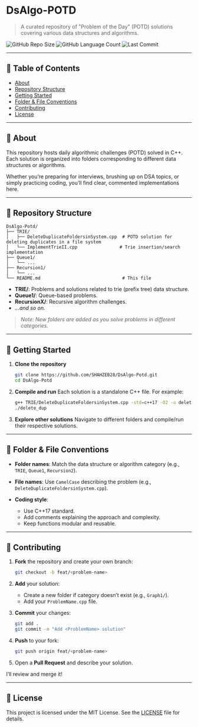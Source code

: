 # DsAlgo-POTD

> A curated repository of "Problem of the Day" (POTD) solutions covering various data structures and algorithms.

![GitHub Repo Size](https://img.shields.io/github/repo-size/SHAHZEB28/DsAlgo-Potd) ![GitHub Language Count](https://img.shields.io/github/languages/count/SHAHZEB28/DsAlgo-Potd) ![Last Commit](https://img.shields.io/github/last-commit/SHAHZEB28/DsAlgo-Potd)

---

## 📝 Table of Contents

* [About](#about)
* [Repository Structure](#repository-structure)
* [Getting Started](#getting-started)
* [Folder & File Conventions](#folder--file-conventions)
* [Contributing](#contributing)
* [License](#license)

---

## 📖 About

This repository hosts daily algorithmic challenges (POTD) solved in C++. Each solution is organized into folders corresponding to different data structures or algorithms.

Whether you’re preparing for interviews, brushing up on DSA topics, or simply practicing coding, you’ll find clear, commented implementations here.

---

## 📂 Repository Structure

```
DsAlgo-Potd/
├── TRIE/
│   ├── DeleteDuplicateFoldersinSystem.cpp  # POTD solution for deleting duplicates in a file system
│   └── ImplementTrieII.cpp                # Trie insertion/search implementation
├── Queue1/
│   └── ...
├── Recursion1/
│   └── ...
└── README.md                               # This file
```

* **TRIE/**: Problems and solutions related to trie (prefix tree) data structure.
* **Queue1/**: Queue-based problems.
* **RecursionX/**: Recursive algorithm challenges.
* *...and so on.*

> *Note: New folders are added as you solve problems in different categories.*

---

## 🚀 Getting Started

1. **Clone the repository**

   ```bash
   git clone https://github.com/SHAHZEB28/DsAlgo-Potd.git
   cd DsAlgo-Potd
   ```

2. **Compile and run**
   Each solution is a standalone C++ file. For example:

   ```bash
   g++ TRIE/DeleteDuplicateFoldersinSystem.cpp -std=c++17 -O2 -o delete_dup
   ./delete_dup
   ```

3. **Explore other solutions**
   Navigate to different folders and compile/run their respective solutions.

---

## 📐 Folder & File Conventions

* **Folder names**: Match the data structure or algorithm category (e.g., `TRIE`, `Queue1`, `Recursion2`).
* **File names**: Use `CamelCase` describing the problem (e.g., `DeleteDuplicateFoldersinSystem.cpp`).
* **Coding style**:

  * Use C++17 standard.
  * Add comments explaining the approach and complexity.
  * Keep functions modular and reusable.

---

## 🤝 Contributing

1. **Fork** the repository and create your own branch:

   ```bash
   git checkout -b feat/<problem-name>
   ```
2. **Add** your solution:

   * Create a new folder if category doesn’t exist (e.g., `Graph1/`).
   * Add your `ProblemName.cpp` file.
3. **Commit** your changes:

   ```bash
   git add .
   git commit -m "Add <ProblemName> solution"
   ```
4. **Push** to your fork:

   ```bash
   git push origin feat/<problem-name>
   ```
5. Open a **Pull Request** and describe your solution.

I’ll review and merge it!

---

## 📄 License

This project is licensed under the MIT License. See the [LICENSE](LICENSE) file for details.
